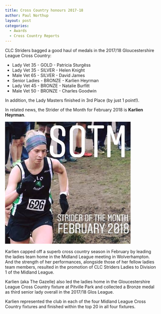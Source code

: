 ```yaml
---
title: Cross Country honours 2017-18
author: Paul Northup
layout: post
categories:
  - Awards
  - Cross Country Reports
---
```

CLC Striders bagged a good haul of medals in the 2017/18 Gloucestershire League Cross Country:

* Lady Vet 35 - GOLD - Patricia Sturgêss  
* Lady Vet 35 - SILVER - Helen Knight  
* Male Vet 65 - SILVER - David James
* Senior Ladies - BRONZE - Karlien Heyrman
* Lady Vet 45 - BRONZE - Natalie Burfitt
* Male Vet 50 - BRONZE - Charles Goodwin

In addition, the Lady Masters finished in 3rd Place (by just 1 point!).

In related news, the Strider of the Month for February 2018 is **Karlien Heyrman**.

<img src="/images/2018/03/Karlien-SOTM-2.18-cropped.jpg" alt="Karlien-SOTM-2.18-cropped" alt="Karlien Heyrman strider of the month"/>

Karlien capped off a superb cross country season in February by leading the ladies team home in the Midland League meeting in Wolverhampton. And the strength of her performances, alongside those of her fellow ladies team members, resulted in the promotion of CLC Striders Ladies to Division 1 of the Midland League.

Karlien (aka The Gazelle) also led the ladies home in the Gloucestershire League Cross Country fixture at Pitville Park and collected a Bronze medal as third senior lady overall in the 2017/18 Glos League.

Karlien represented the club in each of the four Midland League Cross Country fixtures and finished within the top 20 in all four fixtures.
